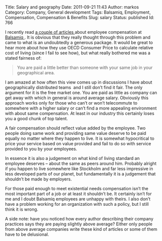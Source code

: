 Title: Salary and geography
Date: 2011-09-21 11:43
Author: markos
Category: Company, General development
Tags: Balsamiq, Employment, Compensation, Compensation &amp; Benefits
Slug: salary
Status: published
Id: 766

<div>
 <p>
  I recently read
  <a href="http://blogs.balsamiq.com/team/2011/09/12/salary/" title="Link to article about salary">
   a couple
  </a>
  <a href="http://blogs.balsamiq.com/team/2011/09/12/profitsharing/" title="Link to article about profit sharing">
   of articles
  </a>
  about employee compensation at
  <a class="zem_slink" href="http://www.balsamiq.com/" rel="homepage" title="Balsamiq">
   Balsamiq
  </a>
  . It is obvious that they really thought through this problem and came to what is an undoubtedly a generous package. It would be great to hear more about how they use OECD Consumer Price to calculate relative cost of living (since I fail to see how), but what really bothered me was a stated fairness of:
 </p>
 <blockquote cite="http://blogs.balsamiq.com/team/2011/09/12/salary/">
  <p>
   You are paid a little better than someone with your same job in your geographical area.
  </p>
 </blockquote>
 <p>
  I am amazed at how often this view comes up in discussions I have about geographically distributed teams  and I still don’t find it fair. The only argument for it is the free market one. You are paid as little as company can get away with which in general is around average salary. Obviously this approach works only for those who can’t or won’t telecommute to somewhere with a higher salary or can’t find a more appealing environment with about same compensation. At least in our industry this certainly loses you a good chunk of top talent.
 </p>
 <p>
  A fair compensation should reflect value added by the employee. Two people doing same work and providing same value deserve to be paid equally no matter where they happen to live. It is somewhat hypocritical to price your service based on value provided and fail to do so with service provided to you by your employees.
 </p>
 <p>
  In essence it is also a judgement on what kind of living standard an employee deserves – about the same as peers around him. Probably alright if you happen to live somewhere like Stockholm and far less impressive in less developed parts of our planet, but fundamentally it is a judgement that shouldn’t be made by employers.
 </p>
 <p>
  For those paid enough to meet existential needs compensation isn’t the most important part of a job or at least it shouldn’t be. It certainly isn’t for me and I doubt Balsamiq employees are unhappy with theirs. I also don’t have a problem working for an organization with such a policy, but I still think it is wrong.
 </p>
 <p>
  A side note: have you noticed how every author describing their company practices says they are paying slightly above average? Either only people from above average companies write these kind of articles or some of them have to be delusional.
 </p>
</div>
